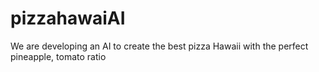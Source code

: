 # pizzahawaiAI
We are developing an AI to create the best pizza Hawaii with the perfect pineapple, tomato ratio

